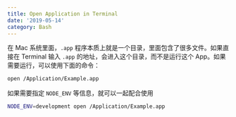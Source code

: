 ```yaml
---
title: Open Application in Terminal
date: '2019-05-14'
category: Bash
---
```


在 Mac 系统里面，`.app` 程序本质上就是一个目录，里面包含了很多文件。如果直接在 Terminal 输入 `.app` 的地址，会进入这个目录，而不是运行这个 App。如果需要运行，可以使用下面的命令：

```bash
open /Application/Example.app
```

如果需要指定 `NODE_ENV` 等信息，就可以一起配合使用

```bash
NODE_ENV=development open /Application/Example.app
```
